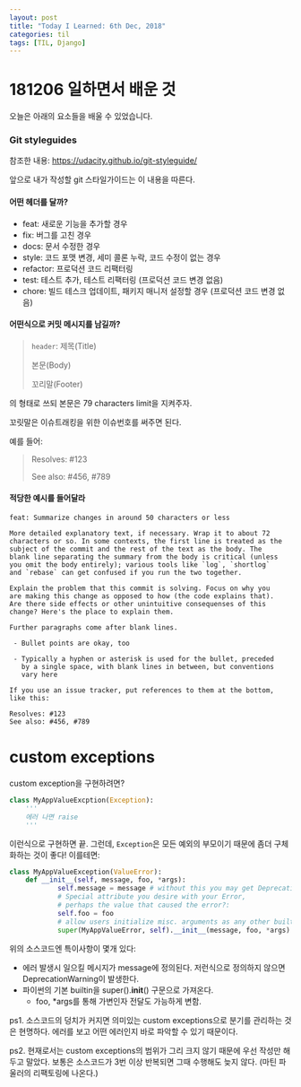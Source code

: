 ```yaml
---
layout: post
title: "Today I Learned: 6th Dec, 2018"
categories: til
tags: [TIL, Django]
---
```


# 181206 일하면서 배운 것

오늘은 아래의 요소들을 배울 수 있었습니다.

### Git styleguides

참조한 내용:
https://udacity.github.io/git-styleguide/

앞으로 내가 작성할 git 스타일가이드는 이 내용을 따른다.

#### 어떤 헤더를 달까?

* feat: 새로운 기능을 추가할 경우
* fix: 버그를 고친 경우
* docs: 문서 수정한 경우
* style: 코드 포맷 변경, 세미 콜론 누락, 코드 수정이 없는 경우
* refactor: 프로덕션 코드 리팩터링
* test: 테스트 추가, 테스트 리팩터링 (프로덕션 코드 변경 없음)
* chore: 빌드 테스크 업데이트, 패키지 매니저 설정할 경우 (프로덕션 코드 변경 없음)

#### 어떤식으로 커밋 메시지를 남길까?

>`header`: 제목(Title)
>
>본문(Body)
>
>꼬리말(Footer)

의 형태로 쓰되 본문은 79 characters limit을 지켜주자. 

꼬릿말은 이슈트래킹을 위한 이슈번호를 써주면 된다.

예를 들어:

>Resolves: #123
>
>See also: #456, #789

#### 적당한 예시를 들어달라

```
feat: Summarize changes in around 50 characters or less

More detailed explanatory text, if necessary. Wrap it to about 72
characters or so. In some contexts, the first line is treated as the
subject of the commit and the rest of the text as the body. The
blank line separating the summary from the body is critical (unless
you omit the body entirely); various tools like `log`, `shortlog`
and `rebase` can get confused if you run the two together.

Explain the problem that this commit is solving. Focus on why you
are making this change as opposed to how (the code explains that).
Are there side effects or other unintuitive consequenses of this
change? Here's the place to explain them.

Further paragraphs come after blank lines.

 - Bullet points are okay, too

 - Typically a hyphen or asterisk is used for the bullet, preceded
   by a single space, with blank lines in between, but conventions
   vary here

If you use an issue tracker, put references to them at the bottom,
like this:

Resolves: #123
See also: #456, #789
```

# custom exceptions

custom exception을 구현하려면?

```python
class MyAppValueExcption(Exception):
    '''
    에러 나면 raise
    '''
```

이런식으로 구현하면 끝. 그런데, `Exception`은 모든 예외의 부모이기 때문에 좀더 구체화하는 것이 좋다! 이를테면:

```python
class MyAppValueException(ValueError):
    def __init__(self, message, foo, *args):
            self.message = message # without this you may get DeprecationWarning
            # Special attribute you desire with your Error, 
            # perhaps the value that caused the error?:
            self.foo = foo         
            # allow users initialize misc. arguments as any other builtin Error
            super(MyAppValueError, self).__init__(message, foo, *args) 
```

위의 소스코드엔 특이사항이 몇개 있다:
* 에러 발생시 일으킬 메시지가 message에 정의된다. 저런식으로 정의하지 않으면 DeprecationWarning이 발생한다.
* 파이썬의 기본 builtin을 super().__init__() 구문으로 가져온다.
    * foo, *args를 통해 가변인자 전달도 가능하게 변함.



ps1. 소스코드의 덩치가 커지면 의미있는 custom exceptions으로 분기를 관리하는 것은 현명하다. 에러를 보고 어떤 에러인지 바로 파악할 수 있기 때문이다.

ps2. 현재로서는 custom exceptions의 범위가 그리 크지 않기 때문에 우선 작성만 해두고 말았다. 보통은 소스코드가 3번 이상 반복되면 그때 수행해도 늦지 않다. (마틴 파울러의 리팩토링에 나온다.)

